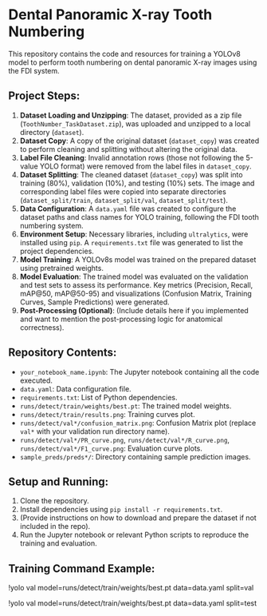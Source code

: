 # Dental Panoramic X-ray Tooth Numbering

This repository contains the code and resources for training a YOLOv8 model to perform tooth numbering on dental panoramic X-ray images using the FDI system.

## Project Steps:

1.  **Dataset Loading and Unzipping**: The dataset, provided as a zip file (`ToothNumber_TaskDataset.zip`), was uploaded and unzipped to a local directory (`dataset`).
2.  **Dataset Copy**: A copy of the original dataset (`dataset_copy`) was created to perform cleaning and splitting without altering the original data.
3.  **Label File Cleaning**: Invalid annotation rows (those not following the 5-value YOLO format) were removed from the label files in `dataset_copy`.
4.  **Dataset Splitting**: The cleaned dataset (`dataset_copy`) was split into training (80%), validation (10%), and testing (10%) sets. The image and corresponding label files were copied into separate directories (`dataset_split/train`, `dataset_split/val`, `dataset_split/test`).
5.  **Data Configuration**: A `data.yaml` file was created to configure the dataset paths and class names for YOLO training, following the FDI tooth numbering system.
6.  **Environment Setup**: Necessary libraries, including `ultralytics`, were installed using `pip`. A `requirements.txt` file was generated to list the project dependencies.
7.  **Model Training**: A YOLOv8s model was trained on the prepared dataset using pretrained weights.
8.  **Model Evaluation**: The trained model was evaluated on the validation and test sets to assess its performance. Key metrics (Precision, Recall, mAP@50, mAP@50-95) and visualizations (Confusion Matrix, Training Curves, Sample Predictions) were generated.
9.  **Post-Processing (Optional)**: (Include details here if you implemented and want to mention the post-processing logic for anatomical correctness).

## Repository Contents:

*   `your_notebook_name.ipynb`: The Jupyter notebook containing all the code executed.
*   `data.yaml`: Data configuration file.
*   `requirements.txt`: List of Python dependencies.
*   `runs/detect/train/weights/best.pt`: The trained model weights.
*   `runs/detect/train/results.png`: Training curves plot.
*   `runs/detect/val*/confusion_matrix.png`: Confusion Matrix plot (replace `val*` with your validation run directory name).
*   `runs/detect/val*/PR_curve.png`, `runs/detect/val*/R_curve.png`, `runs/detect/val*/F1_curve.png`: Evaluation curve plots.
*   `sample_preds/preds*/`: Directory containing sample prediction images.

## Setup and Running:

1.  Clone the repository.
2.  Install dependencies using `pip install -r requirements.txt`.
3.  (Provide instructions on how to download and prepare the dataset if not included in the repo).
4.  Run the Jupyter notebook or relevant Python scripts to reproduce the training and evaluation.

## Training Command Example:
!yolo val model=runs/detect/train/weights/best.pt data=data.yaml split=val

!yolo val model=runs/detect/train/weights/best.pt data=data.yaml split=test
